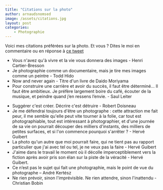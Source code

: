```yaml
---
title: "Citations sur la photo"
author: arnaudsnomsed
image: /assets/citations.jpg
layout: post
categories:
    - Photographie
---
```


Voici mes citations préférées sur la photo. Et vous ? Dites le moi en
commentaire ou en réponse à [ce tweet](https://twitter.com/ArnaudSnomsed/status/1601952892856205312)

- Vous n'avez qu'à vivre et la vie vous donnera des images - Henri
  Cartier-Bresson
- Je photographie comme un documentaire, mais je tire mes images comme
  un peintre - Todd Hido
- Now and never again - Titre d'un livre de Daido Moriyama
- Pour construire une carrière et avoir du succès, il faut être
  déterminé… Il faut être ambitieux. Je préfère largement boire du
  café, écouter de la musique, et peindre quand j’en ressens
  l’envie. - Saul Leiter
<!-- more -->
- Suggérer c'est créer. Décrire c'est détruire - Robert Doisneau
- Je me défendrai toujours d'être un photographe : cette attraction me
  fait peur, il me semble qu'elle peut vite tourner à la folie, car
  tout est photographiable, tout est intéressant à photographier, et
  d'une journée de sa vie on pourrait découper des milliers
  d'instants, des milliers de petites surfaces, et si l'on commence
  pourquoi s'arrêter ? - Hervé Guibert
- La photo qu'un autre que moi pourrait faire,
  qui ne tient pas au rapport particulier que j'ai avec tel ou tel, je
  ne veux pas la faire - Hervé Guibert
- J'aime dans le travail le moment où il
  décolle imperceptiblement vers la fiction après avoir pris son élan
  sur la piste de la véracité - Hervé Guibert.
- Ce n’est pas le sujet qui fait une photographie, mais le point de
  vue du photographe – André Kertész
- Ne rien prévoir, sinon l'imprévisible. Ne rien attendre, sinon
  l'inattendu - Christian Bobin

